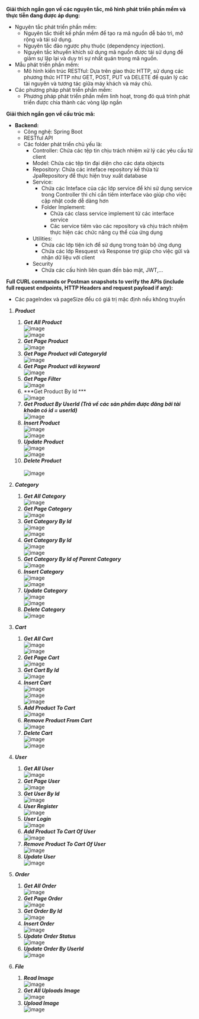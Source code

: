 **Giải thích ngắn gọn về các nguyên tắc, mô hình phát triển phần mềm và thực tiễn đang được áp dụng:**

- Nguyên tắc phát triển phần mềm:
  - Nguyên tắc thiết kế phần mềm để tạo ra mã nguồn dễ bảo trì, mở rộng và tái sử dụng. 
  - Nguyên tắc đảo ngược phụ thuộc (dependency injection).
  - Nguyên tắc khuyến khích sử dụng mã nguồn được tái sử dụng để giảm sự lặp lại và duy trì sự nhất quán trong mã nguồn.
- Mẫu phát triển phần mềm:
  - Mô hình kiến trúc RESTful: Dựa trên giao thức HTTP, sử dụng các phương thức HTTP như GET, POST, PUT và DELETE để quản lý các tài nguyên và tương tác giữa máy khách và máy chủ.
- Các phương pháp phát triển phần mềm:
  - Phương pháp phát triển phần mềm linh hoạt, trong đó quá trình phát triển được chia thành các vòng lặp ngắn

**Giải thích ngắn gọn về cấu trúc mã:**

- **Backend:**
  - Công nghệ: Spring Boot
  - RESTful API
  - Các folder phát triển chủ yếu là:
    - Controller: Chứa các tệp tin chịu trách nhiệm xử lý các yêu cầu từ client
    - Model: Chứa các tệp tin đại diện cho các data objects
    - Repository: Chứa các inteface repository kế thừa từ JpaRepository để thực hiện truy xuất database
    - Service: 
      - Chứa các Inteface của các lớp service để khi sử dụng service trong Controller thì chỉ cần tiêm interface vào giúp cho việc cập nhật code dễ dàng hơn
      - Folder Implement: 
        - Chứa các class service implement từ các interface service 
        - Các service tiêm vào các repository và chịu trách nhiệm thực hiện các chức năng cụ thể của ứng dụng
    - Utilities:
      - Chứa các lớp tiện ích để sử dụng trong toàn bộ ứng dụng
      - Chứa các lớp Resquest và Response trợ giúp cho việc gửi và nhận dữ liệu với client
    - Security
      - Chứa các cấu hình liên quan đến bảo mật, JWT,…

**Full CURL commands or Postman snapshots to verify the APIs (include full request endpoints, HTTP Headers and request payload if any):**

- Các pageIndex và pageSize đều có giá trị mặc định nếu không truyền
1) ***Product***
   1)  ***Get All Product*** 
      </br>![image](https://github.com/phatlehuynh/SpringCommerce/assets/128290320/9f3c5f29-c804-48be-90c2-eadcbd70adb7)
      </br>![image](https://github.com/phatlehuynh/SpringCommerce/assets/128290320/fc5a162f-60f5-47ae-a0a6-9f6c87ecb6d5)
   2) ***Get Page Product*** 
      </br>![image](https://github.com/phatlehuynh/SpringCommerce/assets/128290320/ca111fd8-205f-434d-956e-003f21e8bc2a)
   3) ***Get Page Product với CategoryId*** 
      </br>![image](https://github.com/phatlehuynh/SpringCommerce/assets/128290320/6b0e11e0-b381-4607-8a54-05c1db6edd9f)
   4) ***Get Page Product với keyword*** 
      </br>![image](https://github.com/phatlehuynh/SpringCommerce/assets/128290320/d2f51b1d-254c-486b-a6f1-cf950228657d)
   5) ***Get Page Filter*** 
      </br>![image](https://github.com/phatlehuynh/SpringCommerce/assets/128290320/b2ec7141-f05a-46c4-b30f-da9e87a65f55)
   6) ***Get Product By Id ***
      </br>![image](https://github.com/phatlehuynh/SpringCommerce/assets/128290320/f0d0e1f7-bef0-4907-8f7f-168359ed74b2)
   7) ***Get Product By UserId (Trả về các sản phẩm được đăng bởi tài khoản có id = userId)***
      </br>![image](https://github.com/phatlehuynh/SpringCommerce/assets/128290320/c8a456d4-b82f-482b-914b-767298d3c895)
   8) ***Insert Product***
      </br>![image](https://github.com/phatlehuynh/SpringCommerce/assets/128290320/3b42efae-ef1f-4082-9367-09e4fc4da4c4)
      </br>![image](https://github.com/phatlehuynh/SpringCommerce/assets/128290320/262c64ff-ef60-4708-90f0-31d55aa3ea94)
   9) ***Update Product***
      </br>![image](https://github.com/phatlehuynh/SpringCommerce/assets/128290320/a4bc4641-ef31-4786-8094-8e12aa145a59)
      </br>![image](https://github.com/phatlehuynh/SpringCommerce/assets/128290320/b23c3fd3-a5e3-4c5e-8c79-4071b7a0b74f)
   10) ***Delete Product***</br>
      </br>![image](https://github.com/phatlehuynh/SpringCommerce/assets/128290320/ae77482d-52dc-4c42-a68d-3b851242ce23)
2) ***Category***
   1)  ***Get All Category*** 
      </br>![image](https://github.com/phatlehuynh/SpringCommerce/assets/128290320/62835914-6838-4bcc-95a4-8d76c0a7d0f9)
   2)  ***Get Page Category*** 
      </br>![image](https://github.com/phatlehuynh/SpringCommerce/assets/128290320/948b1127-3a24-43f4-9ec6-120caa00c93d)
   3)  ***Get Category By Id*** 
      </br>![image](https://github.com/phatlehuynh/SpringCommerce/assets/128290320/fa584b6d-8757-417d-ba97-dcdd43b0d9c8)
      </br>![image](https://github.com/phatlehuynh/SpringCommerce/assets/128290320/9420666e-0a57-45ed-ab77-14156fb0047c)
   4)  ***Get Category By Id*** 
      </br>![image](https://github.com/phatlehuynh/SpringCommerce/assets/128290320/fa584b6d-8757-417d-ba97-dcdd43b0d9c8)
      </br>![image](https://github.com/phatlehuynh/SpringCommerce/assets/128290320/9420666e-0a57-45ed-ab77-14156fb0047c)
   5)  ***Get Category By Id of Parent Category*** 
      </br>![image](https://github.com/phatlehuynh/SpringCommerce/assets/128290320/842eb37c-02e3-4ed2-9c5a-c22863652ee4)
   6)  ***Insert Category*** 
      </br>![image](https://github.com/phatlehuynh/SpringCommerce/assets/128290320/3359562f-2524-4193-aec8-a796af9c511b)
      </br>![image](https://github.com/phatlehuynh/SpringCommerce/assets/128290320/617a5955-2603-4ab1-8354-0cca4f5ad21e)
   7)  ***Update Category*** 
      </br>![image](https://github.com/phatlehuynh/SpringCommerce/assets/128290320/a55d12b4-383b-4d3b-85b7-880f323d03e8)
      </br>![image](https://github.com/phatlehuynh/SpringCommerce/assets/128290320/c0e6e6ce-6e65-4f42-89e6-751c0334a570)
   8)  ***Delete Category*** 
      </br>![image](https://github.com/phatlehuynh/SpringCommerce/assets/128290320/5cb51b3c-9fbb-4850-b392-c7fe0457f307)
3) ***Cart***
   1)  ***Get All Cart*** 
      </br>![image](https://github.com/phatlehuynh/SpringCommerce/assets/128290320/9ad577b6-f5af-47f4-9cf5-e43ef0994a07)
      </br>![image](https://github.com/phatlehuynh/SpringCommerce/assets/128290320/29a2ab9e-b07c-4899-b949-0a8daab9d056)
   2)  ***Get Page Cart*** 
      </br>![image](https://github.com/phatlehuynh/SpringCommerce/assets/128290320/ba5ebcd6-980a-4c1c-8e5b-1eea67424720)
   3)  ***Get Cart By Id*** 
      </br>![image](https://github.com/phatlehuynh/SpringCommerce/assets/128290320/9cd26499-c9b1-4983-ab73-a64f6db5a24d)
   4)  ***Insert Cart*** 
      </br>![image](https://github.com/phatlehuynh/SpringCommerce/assets/128290320/160084bd-fcd3-47c5-88a7-3ce8c64aeb22)
      </br>![image](https://github.com/phatlehuynh/SpringCommerce/assets/128290320/4ea450be-7197-4cd1-882e-e474abfdc6da)
      </br>![image](https://github.com/phatlehuynh/SpringCommerce/assets/128290320/fa86ce0d-8506-4a6e-b4dc-aa035ddc51e2)
   5)  ***Add Product To Cart*** 
      </br>![image](https://github.com/phatlehuynh/SpringCommerce/assets/128290320/679d2439-6b41-4f5a-8ffa-e20eb7971c2a)
   6)  ***Remove Product From Cart*** 
      </br>![image](https://github.com/phatlehuynh/SpringCommerce/assets/128290320/89c374fb-42d8-45a1-b531-0e1ea1f2f17e)
   7)  ***Delete Cart*** 
      </br>![image](https://github.com/phatlehuynh/SpringCommerce/assets/128290320/527b7bd9-5a7f-44de-af2f-e9d7d549f2f0)
      </br>![image](https://github.com/phatlehuynh/SpringCommerce/assets/128290320/24019c85-c3b9-4cfd-90fc-8a5bbeb76462)
4) ***User***
   1)  ***Get All User*** 
      </br>![image](https://github.com/phatlehuynh/SpringCommerce/assets/128290320/716fd1c0-25da-418e-807f-951cf0f44cad)
   2)  ***Get Page User*** 
      </br>![image](https://github.com/phatlehuynh/SpringCommerce/assets/128290320/05eaaebd-86b9-489c-a1c8-363baaa0f5a4)
   3)  ***Get User By Id*** 
      </br>![image](https://github.com/phatlehuynh/SpringCommerce/assets/128290320/ca0379c1-00f3-4532-96f4-96188e7bf398)
   4)  ***User Register*** 
      </br>![image](https://github.com/phatlehuynh/SpringCommerce/assets/128290320/64c5f024-0e10-4c18-9379-2df17fad4552)
   5)  ***User Login*** 
      </br>![image](https://github.com/phatlehuynh/SpringCommerce/assets/128290320/ead4e8e9-94c3-4841-8e96-e90a98facf65)
   6)  ***Add Product To Cart Of User*** 
      </br>![image](https://github.com/phatlehuynh/SpringCommerce/assets/128290320/440919ab-963f-4d9c-97ae-7a0ee4651d17)
   7)  ***Remove Product To Cart Of User*** 
      </br>![image](https://github.com/phatlehuynh/SpringCommerce/assets/128290320/22e75197-014e-490f-91f7-795cbe3353c9)
   8)  ***Update User*** 
      </br>![image](https://github.com/phatlehuynh/SpringCommerce/assets/128290320/6417a41a-ac48-4689-b64b-fff1b45386ef)
5) ***Order***
   1)  ***Get All Order*** 
      </br>![image](https://github.com/phatlehuynh/SpringCommerce/assets/128290320/16b5583b-cb88-43f2-9df1-4b571d6ef4e3)
   2)  ***Get Page Order*** 
      </br>![image](https://github.com/phatlehuynh/SpringCommerce/assets/128290320/6c381c93-090a-4ebc-b1fd-368fe022a9a0)
   3)  ***Get Order By Id*** 
      </br>![image](https://github.com/phatlehuynh/SpringCommerce/assets/128290320/8c99b574-2cb4-4495-b63a-3fceec840acf)
   4)  ***Insert Order*** 
      </br>![image](https://github.com/phatlehuynh/SpringCommerce/assets/128290320/83cd18ce-82a5-4640-b648-ff3d156e3739)
   5)  ***Update Order Status*** 
      </br>![image](https://github.com/phatlehuynh/SpringCommerce/assets/128290320/43bafdac-7fa7-4189-a977-1f91f412a1c3)
   6)  ***Update Order By UserId*** 
      </br>![image](https://github.com/phatlehuynh/SpringCommerce/assets/128290320/03f83eed-3029-483a-ac0f-fd2d85480b27)

5) ***File***
   1)  ***Read Image*** 
      </br>![image](https://github.com/phatlehuynh/SpringCommerce/assets/128290320/5f5402cc-7858-4786-8fbb-4d21dbb13634)
   2)  ***Get All Uploads Image*** 
      </br>![image](https://github.com/phatlehuynh/SpringCommerce/assets/128290320/8ec1b42c-7519-479b-8989-e491a09d2934)
   3)  ***Upload Image*** 
      </br>![image](https://github.com/phatlehuynh/SpringCommerce/assets/128290320/4f335dc9-be79-4ebb-9f15-7725e03cba6c)























